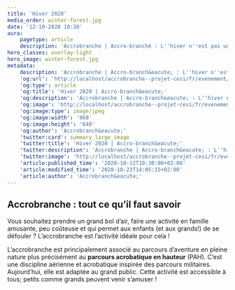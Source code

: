 ```yaml
---
title: 'Hiver 2020'
media_order: winter-forest.jpg
date: '12-10-2020 10:30'
aura:
    pagetype: article
    description: 'Accrobranche | Accro-branché : L''hiver n''est pas une saison pour l''accrobranche ! Chez Accro-branché, nous proposons diverses activités de pleine aires, pour tout âge, tout niveau.'
hero_classes: overlay-light
hero_image: winter-forest.jpg
metadata:
    description: 'Accrobranche | Accro-branch&eacute; : L''hiver n''est pas une saison pour l''accrobranche ! Chez Accro-branch&eacute;, nous proposons diverses activit&eacute;s de pleine aires, pour tout &acirc;ge, tout niveau.'
    'og:url': 'http://localhost/accrobranche--projet-cesi/fr/evenement/hiver-2020'
    'og:type': article
    'og:title': 'Hiver 2020 | Accro-branch&eacute;'
    'og:description': 'Accrobranche | Accro-branch&eacute; : L''hiver n''est pas une saison pour l''accrobranche ! Chez Accro-branch&eacute;, nous proposons diverses activit&eacute;s de pleine aires, pour tout &acirc;ge, tout niveau.'
    'og:image': 'http://localhost/accrobranche--projet-cesi/fr/evenement/hiver-2020/winter-forest.jpg'
    'og:image:type': image/jpeg
    'og:image:width': '960'
    'og:image:height': '640'
    'og:author': 'Accrobranch&eacute;'
    'twitter:card': summary_large_image
    'twitter:title': 'Hiver 2020 | Accro-branch&eacute;'
    'twitter:description': 'Accrobranche | Accro-branch&eacute; : L''hiver n''est pas une saison pour l''accrobranche ! Chez Accro-branch&eacute;, nous proposons diverses activit&eacute;s de pleine aires, pour tout &acirc;ge, tout niveau.'
    'twitter:image': 'http://localhost/accrobranche--projet-cesi/fr/evenement/hiver-2020/winter-forest.jpg'
    'article:published_time': '2020-10-12T10:30:00+02:00'
    'article:modified_time': '2020-10-23T14:05:15+02:00'
    'article:author': 'Accrobranch&eacute;'
---
```


## Accrobranche : tout ce qu’il faut savoir

Vous souhaitez prendre un grand bol d’air, faire une activité en famille amusante, peu coûteuse et qui permet aux enfants (et aux grands!) de se défouler ? L’accrobranche est l’activité idéale pour cela !

L’accrobranche est principalement associé au parcours d’aventure en pleine nature plus précisément au **parcours acrobatique en hauteur** (PAH). C’est une discipline aérienne et acrobatique inspirée des parcours militaires. Aujourd’hui, elle est adaptée au grand public. Cette activité est accessible à tous; petits comme grands peuvent venir s’amuser !